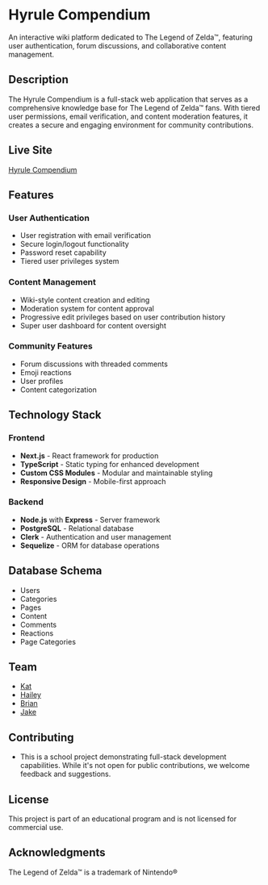 # Hyrule Compendium

An interactive wiki platform dedicated to The Legend of Zelda™, featuring user authentication, forum discussions, and collaborative content management.

## Description

The Hyrule Compendium is a full-stack web application that serves as a comprehensive knowledge base for The Legend of Zelda™ fans. With tiered user permissions, email verification, and content moderation features, it creates a secure and engaging environment for community contributions.

## Live Site
[Hyrule Compendium](https://hyrule-compendium.magicapps.dev/)

## Features

### User Authentication
- User registration with email verification
- Secure login/logout functionality
- Password reset capability
- Tiered user privileges system

### Content Management
- Wiki-style content creation and editing
- Moderation system for content approval
- Progressive edit privileges based on user contribution history
- Super user dashboard for content oversight

### Community Features
- Forum discussions with threaded comments
- Emoji reactions
- User profiles
- Content categorization

## Technology Stack

### Frontend
- **Next.js** - React framework for production
- **TypeScript** - Static typing for enhanced development
- **Custom CSS Modules** - Modular and maintainable styling
- **Responsive Design** - Mobile-first approach

### Backend
- **Node.js** with **Express** - Server framework
- **PostgreSQL** - Relational database
- **Clerk** - Authentication and user management
- **Sequelize** - ORM for database operations

## Database Schema
- Users
- Categories
- Pages
- Content
- Comments
- Reactions
- Page Categories

## Team
- [Kat](https://github.com/dauntss)
- [Hailey](https://github.com/Cinnlight)
- [Brian](https://github.com/Duck-Method)
- [Jake](https://github.com/MagicInUse)

## Contributing
- This is a school project demonstrating full-stack development capabilities. While it's not open for public contributions, we welcome feedback and suggestions.

## License
This project is part of an educational program and is not licensed for commercial use.

## Acknowledgments
The Legend of Zelda™ is a trademark of Nintendo®